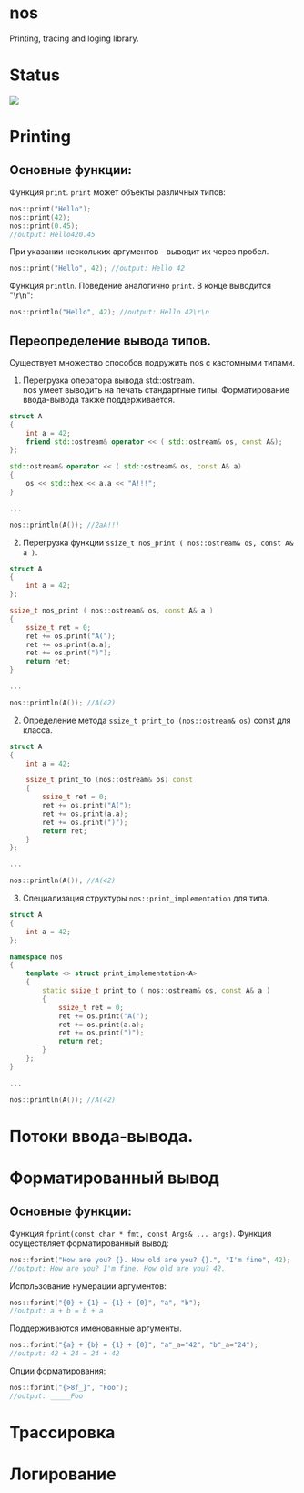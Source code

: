 # nos
Printing, tracing and loging library.

# Status
![](https://travis-ci.com/mirmik/nos.svg?branch=master)

# Printing

## Основные функции:
Функция ```print```. ```print``` может объекты различных типов:
```c++
nos::print("Hello");
nos::print(42);
nos::print(0.45);
//output: Hello420.45
```

При указании нескольких аргументов - выводит их через пробел.
```c++
nos::print("Hello", 42); //output: Hello 42
```

Функция ```println```. Поведение аналогично ```print```. В конце выводится "\r\n":
```c++
nos::println("Hello", 42); //output: Hello 42\r\n
```

## Переопределение вывода типов.
Существует множество способов подружить nos с кастомными типами.

1. Перегрузка оператора вывода std::ostream.  
nos умеет выводить на печать стандартные типы. Форматирование ввода-вывода также поддерживается.

```c++
struct A 
{
	int a = 42;
	friend std::ostream& operator << ( std::ostream& os, const A&);
};

std::ostream& operator << ( std::ostream& os, const A& a) 
{
	os << std::hex << a.a << "A!!!"; 
}

...

nos::println(A()); //2aA!!!
```

2. Перегрузка функции ```ssize_t nos_print ( nos::ostream& os, const A& a )```.
```c++
struct A 
{
	int a = 42;
};

ssize_t nos_print ( nos::ostream& os, const A& a ) 
{
	ssize_t ret = 0;
	ret += os.print("A(");
	ret += os.print(a.a); 
	ret += os.print(")");
	return ret;
}

...

nos::println(A()); //A(42)
```

2. Определение метода ```ssize_t print_to (nos::ostream& os)``` const для класса.
```c++
struct A 
{
	int a = 42;

	ssize_t print_to (nos::ostream& os) const 
	{
		ssize_t ret = 0;
		ret += os.print("A(");
		ret += os.print(a.a); 
		ret += os.print(")");
		return ret;
	}
};

...

nos::println(A()); //A(42)
```

3. Специализация структуры ```nos::print_implementation``` для типа.
```c++
struct A 
{
	int a = 42;
};

namespace nos 
{
	template <> struct print_implementation<A>
	{
		static ssize_t print_to ( nos::ostream& os, const A& a ) 
		{
			ssize_t ret = 0;
			ret += os.print("A(");
			ret += os.print(a.a); 
			ret += os.print(")");
			return ret;
		}
	};
}

...

nos::println(A()); //A(42)
```

# Потоки ввода-вывода.

# Форматированный вывод

## Основные функции:

Функция ```fprint(const char * fmt, const Args& ... args)```.
Функция осуществляет форматированный вывод:

```c++
nos::fprint("How are you? {}. How old are you? {}.", "I'm fine", 42);
//output: How are you? I'm fine. How old are you? 42.
```

Использование нумерации аргументов:
```c++
nos::fprint("{0} + {1} = {1} + {0}", "a", "b");
//output: a + b = b + a
```

Поддерживаются именованные аргументы.
```c++
nos::fprint("{a} + {b} = {1} + {0}", "a"_a="42", "b"_a="24");
//output: 42 + 24 = 24 + 42
```

Опции форматирования:
```c++
nos::fprint("{>8f_}", "Foo");
//output: _____Foo
```

# Трассировка 

# Логирование